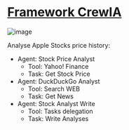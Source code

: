 # [Framework CrewIA](/https://docs.crewai.com)

![image](https://github.com/user-attachments/assets/00c6f09b-3a09-4be1-9793-afb83224cc0b)

Analyse Apple Stocks price history:

- Agent: Stock Price Analyst
  - Tool: Yahoo! Finance
  - Task: Get Stock Price
- Agent: DuckDuckGo Analyst
  - Tool: Search WEB
  - Task: Get News
- Agent: Stock Analyst Write
  - Tool: Tasks delegation
  - Task: Write Analyses
